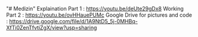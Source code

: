 "# Medizin" 
Explaination Part 1 : https://youtu.be/deUte29gDx8
Working Part 2 : https://youtu.be/ovHHauePUMc
Google Drive for pictures and code : https://drive.google.com/file/d/1A9NtD5_5j-0MHBq-XfTi0ZenTfvtiZgX/view?usp=sharing
